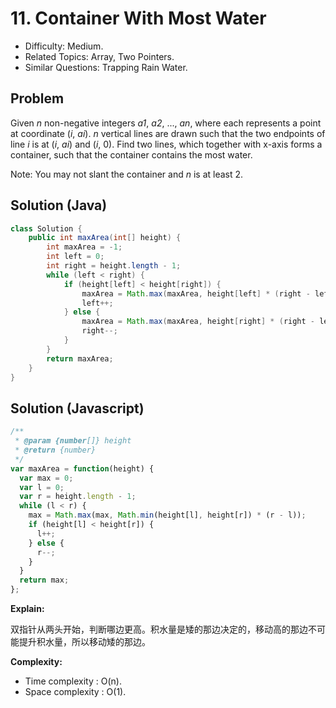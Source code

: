 # 11. Container With Most Water

- Difficulty: Medium.
- Related Topics: Array, Two Pointers.
- Similar Questions: Trapping Rain Water.

## Problem

Given *n* non-negative integers *a1*, *a2*, ..., *an*, where each represents a point at coordinate (*i*, *ai*). *n* vertical lines are drawn such that the two endpoints of line *i* is at (*i*, *ai*) and (*i*, 0). Find two lines, which together with x-axis forms a container, such that the container contains the most water.

Note: You may not slant the container and *n* is at least 2.


## Solution (Java)
```java
class Solution {
    public int maxArea(int[] height) {
        int maxArea = -1;
        int left = 0;
        int right = height.length - 1;
        while (left < right) {
            if (height[left] < height[right]) {
                maxArea = Math.max(maxArea, height[left] * (right - left));
                left++;
            } else {
                maxArea = Math.max(maxArea, height[right] * (right - left));
                right--;
            }
        }
        return maxArea;
    }
}
```

## Solution (Javascript)

```javascript
/**
 * @param {number[]} height
 * @return {number}
 */
var maxArea = function(height) {
  var max = 0;
  var l = 0;
  var r = height.length - 1;
  while (l < r) {
    max = Math.max(max, Math.min(height[l], height[r]) * (r - l));
    if (height[l] < height[r]) {
      l++;
    } else {
      r--;
    }
  }
  return max;
};
```

**Explain:**

双指针从两头开始，判断哪边更高。积水量是矮的那边决定的，移动高的那边不可能提升积水量，所以移动矮的那边。

**Complexity:**

* Time complexity : O(n).
* Space complexity : O(1).

